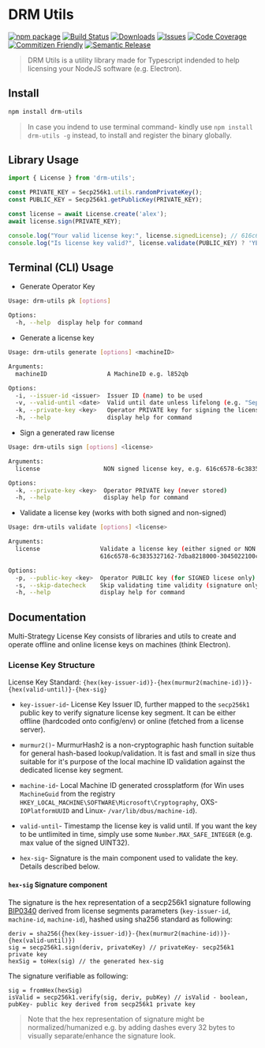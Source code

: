 # DRM Utils

[![npm package][npm-img]][npm-url]
[![Build Status][build-img]][build-url]
[![Downloads][downloads-img]][downloads-url]
[![Issues][issues-img]][issues-url]
[![Code Coverage][codecov-img]][codecov-url]
[![Commitizen Friendly][commitizen-img]][commitizen-url]
[![Semantic Release][semantic-release-img]][semantic-release-url]

> DRM Utils is a utility library made for Typescript indended to help licensing your NodeJS software (e.g. Electron).

## Install

```bash
npm install drm-utils
```

> In case you indend to use terminal command- kindly use `npm install drm-utils -g` instead, to install and register the binary globally.

## Library Usage

```ts
import { License } from 'drm-utils';

const PRIVATE_KEY = Secp256k1.utils.randomPrivateKey();
const PUBLIC_KEY = Secp256k1.getPublicKey(PRIVATE_KEY);

const license = await License.create('alex');
await license.sign(PRIVATE_KEY);

console.log("Your valid license key:", license.signedLicense); // 616c6578-6c3835327162-7dba8218000-3044022058abfe388905b2d3572b67bf6f0d10f3ef5787877ddbb80350733cb5c218ef26022045ba16a22a737cafe84552e54ccdccd545c6a70b486beabcfbab0f250967429f
console.log("Is license key valid?", license.validate(PUBLIC_KEY) ? 'YES' : 'NO'); // YES
```

## Terminal (CLI) Usage

- Generate Operator Key

```bash
Usage: drm-utils pk [options]

Options:
  -h, --help  display help for command
```

- Generate a license key

```bash
Usage: drm-utils generate [options] <machineID>

Arguments:
  machineID                 A MachineID e.g. l852qb

Options:
  -i, --issuer-id <issuer>  Issuer ID (name) to be used
  -v, --valid-until <date>  Valid until date unless lifelong (e.g. "Sep 2025")
  -k, --private-key <key>   Operator PRIVATE key for signing the license (never stored)
  -h, --help                display help for command
```

- Sign a generated raw license

```bash
Usage: drm-utils sign [options] <license>

Arguments:
  license                  NON signed license key, e.g. 616c6578-6c3835327162-7dba8218000

Options:
  -k, --private-key <key>  Operator PRIVATE key (never stored)
  -h, --help               display help for command
```

- Validate a license key (works with both signed and non-signed)

```bash
Usage: drm-utils validate [options] <license>

Arguments:
  license                 Validate a license key (either signed or NON signed), e.g. 616c6578-6c3835327162-7dba8218000 OR
                          616c6578-6c3835327162-7dba8218000-3045022100c915f5f698f840f2cae76c97cd319e8db522593a1dbd273305d332037f8960030220165e9c67349353d4fcc061b4cc0f7b5ab912d7bb92e7eba7db78c622c9039d25

Options:
  -p, --public-key <key>  Operator PUBLIC key (for SIGNED licese only)
  -s, --skip-datecheck    Skip validating time validity (signature only)
  -h, --help              display help for command
```

## Documentation

Multi-Strategy License Key consists of libraries and utils to create and operate offline and online license keys on machines (think Electron).

### License Key Structure

License Key Standard: `{hex(key-issuer-id)}-{hex(murmur2(machine-id))}-{hex(valid-until)}-{hex-sig}`

- `key-issuer-id`- License Key Issuer ID, further mapped to the `secp256k1` public key to verify signature license key segment. It can be either offline (hardcoded onto config/env) or online (fetched from a license server).

- `murmur2()`- MurmurHash2 is a non-cryptographic hash function suitable for general hash-based lookup/validation. It is fast and small in size thus suitable for it's purpose of the local machine ID validation against the dedicated license key segment.

- `machine-id`- Local Machine ID generated crossplatform (for Win uses `MachineGuid` from the registry `HKEY_LOCAL_MACHINE\SOFTWARE\Microsoft\Cryptography`, OXS- `IOPlatformUUID` and Linux- `/var/lib/dbus/machine-id`).

- `valid-until`- Timestamp the license key is valid until. If you want the key to be untlimited in time, simply use some `Number.MAX_SAFE_INTEGER` (e.g. max value of the signed UINT32).

- `hex-sig`- Signature is the main component used to validate the key. Details described below.

#### `hex-sig` Signature component

The signature is the hex representation of a secp256k1 signature following [BIP0340](https://github.com/bitcoin/bips/blob/master/bip-0340.mediawiki) derived from license segments parameters (`key-issuer-id`, `machine-id`, `machine-id`), hashed using sha256 standard as following:

```
deriv = sha256({hex(key-issuer-id)}-{hex(murmur2(machine-id))}-{hex(valid-until)})
sig = secp256k1.sign(deriv, privateKey) // privateKey- secp256k1 private key
hexSig = toHex(sig) // the generated hex-sig
```

The signature verifiable as following:

```
sig = fromHex(hexSig)
isValid = secp256k1.verify(sig, deriv, pubKey) // isValid - boolean, pubKey- public key derived from secp256k1 private key
```

> Note that the hex representation of signature might be normalized/humanized e.g. by adding dashes every 32 bytes to visually separate/enhance the signature look.

[build-img]:https://github.com/Syndika-Corp/drm-utils/actions/workflows/release.yml/badge.svg
[build-url]:https://github.com/Syndika-Corp/drm-utils/actions/workflows/release.yml
[downloads-img]:https://img.shields.io/npm/dt/drm-utils
[downloads-url]:https://www.npmtrends.com/drm-utils
[npm-img]:https://img.shields.io/npm/v/drm-utils
[npm-url]:https://www.npmjs.com/package/drm-utils
[issues-img]:https://img.shields.io/github/issues/Syndika-Corp/drm-utils
[issues-url]:https://github.com/Syndika-Corp/drm-utils/issues
[codecov-img]:https://codecov.io/gh/Syndika-Corp/drm-utils/branch/master/graph/badge.svg?token=uH3xJUIRvo
[codecov-url]:https://codecov.io/gh/Syndika-Corp/drm-utils
[semantic-release-img]:https://img.shields.io/badge/%20%20%F0%9F%93%A6%F0%9F%9A%80-semantic--release-e10079.svg
[semantic-release-url]:https://github.com/semantic-release/semantic-release
[commitizen-img]:https://img.shields.io/badge/commitizen-friendly-brightgreen.svg
[commitizen-url]:http://commitizen.github.io/cz-cli/
